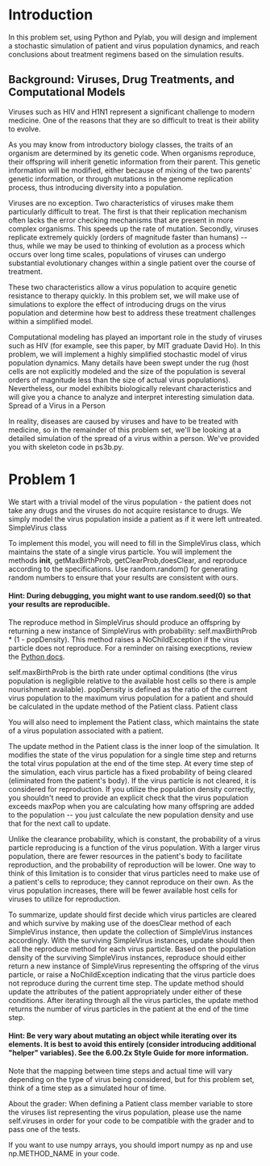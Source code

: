 # Introduction

In this problem set, using Python and Pylab, you will design and implement a stochastic
simulation of patient and virus population dynamics, and reach conclusions about treatment
regimens based on the simulation results.

## Background: Viruses, Drug Treatments, and Computational Models

Viruses such as HIV and H1N1 represent a significant challenge to modern medicine. One of the reasons that they are so difficult to treat is their ability to evolve.

As you may know from introductory biology classes, the traits of an organism are determined by its genetic code. When organisms reproduce, their offspring will inherit genetic information from their parent. This genetic information will be modified, either because of mixing of the two parents' genetic information, or through mutations in the genome replication process, thus introducing diversity into a population.

Viruses are no exception. Two characteristics of viruses make them particularly difficult to treat. The first is that their replication mechanism often lacks the error checking mechanisms that are present in more complex organisms. This speeds up the rate of mutation. Secondly, viruses replicate extremely quickly (orders of magnitude faster than humans) -- thus, while we may be used to thinking of evolution as a process which occurs over long time scales, populations of viruses can undergo substantial evolutionary changes within a single patient over the course of treatment.

These two characteristics allow a virus population to acquire genetic resistance to therapy quickly. In this problem set, we will make use of simulations to explore the effect of introducing drugs on the virus population and determine how best to address these treatment challenges within a simplified model.

Computational modeling has played an important role in the study of viruses such as HIV (for example, see this paper, by MIT graduate David Ho). In this problem, we will implement a highly simplified stochastic model of virus population dynamics. Many details have been swept under the rug (host cells are not explicitly modeled and the size of the population is several orders of magnitude less than the size of actual virus populations). Nevertheless, our model exhibits biologically relevant characteristics and will give you a chance to analyze and interpret interesting simulation data.
Spread of a Virus in a Person

In reality, diseases are caused by viruses and have to be treated with medicine, so in the remainder of this problem set, we'll be looking at a detailed simulation of the spread of a virus within a person. We've provided you with skeleton code in ps3b.py.

# Problem 1

We start with a trivial model of the virus population - the patient does not take any drugs and the viruses do not acquire resistance to drugs. We simply model the virus population inside a patient as if it were left untreated.
SimpleVirus class

To implement this model, you will need to fill in the SimpleVirus class, which maintains the state of a single virus particle. You will implement the methods __init__, getMaxBirthProb, getClearProb,doesClear, and reproduce according to the specifications. Use random.random() for generating random numbers to ensure that your results are consistent with ours.

#### Hint: During debugging, you might want to use random.seed(0) so that your results are reproducible.

The reproduce method in SimpleVirus should produce an offspring by returning a new instance of SimpleVirus with probability: self.maxBirthProb * (1 - popDensity). This method raises a NoChildException if the virus particle does not reproduce. For a reminder on raising execptions, review the [Python docs](http://docs.python.org/3/tutorial/errors.html#raising-exceptions).

self.maxBirthProb is the birth rate under optimal conditions (the virus population is negligible relative to the available host cells so there is ample nourishment available). popDensity is defined as the ratio of the current virus population to the maximum virus population for a patient and should be calculated in the update method of the Patient class.
Patient class

You will also need to implement the Patient class, which maintains the state of a virus population associated with a patient.

The update method in the Patient class is the inner loop of the simulation. It modifies the state of the virus population for a single time step and returns the total virus population at the end of the time step. At every time step of the simulation, each virus particle has a fixed probability of being cleared (eliminated from the patient's body). If the virus particle is not cleared, it is considered for reproduction. If you utilize the population density correctly, you shouldn't need to provide an explicit check that the virus population exceeds maxPop when you are calculating how many offspring are added to the population -- you just calculate the new population density and use that for the next call to update.

Unlike the clearance probability, which is constant, the probability of a virus particle reproducing is a function of the virus population. With a larger virus population, there are fewer resources in the patient's body to facilitate reproduction, and the probability of reproduction will be lower. One way to think of this limitation is to consider that virus particles need to make use of a patient's cells to reproduce; they cannot reproduce on their own. As the virus population increases, there will be fewer available host cells for viruses to utilize for reproduction.

To summarize, update should first decide which virus particles are cleared and which survive by making use of the doesClear method of each SimpleVirus instance, then update the collection of SimpleVirus instances accordingly. With the surviving SimpleVirus instances, update should then call the reproduce method for each virus particle. Based on the population density of the surviving SimpleVirus instances, reproduce should either return a new instance of SimpleVirus representing the offspring of the virus particle, or raise a NoChildException indicating that the virus particle does not reproduce during the current time step. The update method should update the attributes of the patient appropriately under either of these conditions. After iterating through all the virus particles, the update method returns the number of virus particles in the patient at the end of the time step.

#### Hint: Be very wary about mutating an object while iterating over its elements. It is best to avoid this entirely (consider introducing additional "helper" variables). See the 6.00.2x Style Guide for more information.

Note that the mapping between time steps and actual time will vary depending on the type of virus being considered, but for this problem set, think of a time step as a simulated hour of time.

About the grader: When defining a Patient class member variable to store the viruses list representing the virus population, please use the name self.viruses in order for your code to be compatible with the grader and to pass one of the tests.

If you want to use numpy arrays, you should import numpy as np and use np.METHOD_NAME in your code.
